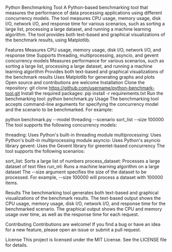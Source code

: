 Python Benchmarking Tool
A Python-based benchmarking tool that measures the performance of data processing applications using different concurrency models. The tool measures CPU usage, memory usage, disk I/O, network I/O, and response time for various scenarios, such as sorting a large list, processing a large dataset, and running a machine learning algorithm. The tool provides both text-based and graphical visualizations of the benchmark results, using Matplotlib.

Features
Measures CPU usage, memory usage, disk I/O, network I/O, and response time
Supports threading, multiprocessing, asyncio, and gevent concurrency models
Measures performance for various scenarios, such as sorting a large list, processing a large dataset, and running a machine learning algorithm
Provides both text-based and graphical visualizations of the benchmark results
Uses Matplotlib for generating graphs and plots
Open source and contributions are welcome
Installation
Clone the repository: git clone https://github.com/username/python-benchmark-tool.git
Install the required packages: pip install -r requirements.txt
Run the benchmarking tool: python benchmark.py
Usage
The benchmarking tool accepts command-line arguments for specifying the concurrency model and the scenario to be benchmarked. For example:


python benchmark.py --model threading --scenario sort_list --size 100000
The tool supports the following concurrency models:

threading: Uses Python's built-in threading module
multiprocessing: Uses Python's built-in multiprocessing module
asyncio: Uses Python's asyncio library
gevent: Uses the Gevent library for greenlet-based concurrency
The tool supports the following scenarios:

sort_list: Sorts a large list of numbers
process_dataset: Processes a large dataset of text files
run_ml: Runs a machine learning algorithm on a large dataset
The --size argument specifies the size of the dataset to be processed. For example, --size 100000 will process a dataset with 100000 items.

Results
The benchmarking tool generates both text-based and graphical visualizations of the benchmark results. The text-based output shows the CPU usage, memory usage, disk I/O, network I/O, and response time for the benchmarked scenario. The graphical output shows the CPU and memory usage over time, as well as the response time for each request.

Contributing
Contributions are welcome! If you find a bug or have an idea for a new feature, please open an issue or submit a pull request.

License
This project is licensed under the MIT License. See the LICENSE file for details.
